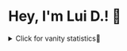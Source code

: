 # Hey, I'm Lui D.! 👋


<details>
<summary>Click for vanity statistics💅</summary>
<br />

![Luiisp GitHub stats](https://github-readme-stats.vercel.app/api?username=diaslui&show_icons=true&theme=radical)

![Joel's trophies](https://github-profile-trophy.vercel.app/?username=diaslui&column=5&margin-w=7&margin-h=7&theme=radical)

![Top Langs](https://github-readme-stats.vercel.app/api/top-langs/?username=diaslui&hide_progress=true&theme=radical)

</details>



